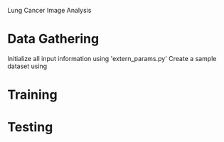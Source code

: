 Lung Cancer Image Analysis

# Data Gathering
Initialize all input information using 'extern_params.py'
Create a sample dataset using

# Training

# Testing